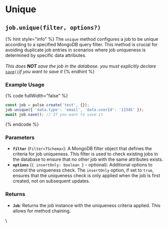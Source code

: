 # Unique



## `job.unique(filter, options?)`

{% hint style="info" %}
The `unique` method configures a job to be unique according to a specified MongoDB query filter. This method is crucial for avoiding duplicate job entries in scenarios where job uniqueness is determined by specific data attributes.\
\
_This does **NOT** save the job in the database.  you must explicitly declare_ [_`save()`_](save.md)_if you want to save it_
{% endhint %}

### Example Usage

{% code fullWidth="false" %}
```typescript
const job = pulse.create('test', {});
job.unique({ 'data.type': 'email', 'data.userId': '12345' });
await job.save(); // If you want to save it
```
{% endcode %}

### Parameters

* **`filter`** (`Filter<TSchema>`): A MongoDB filter object that defines the criteria for job uniqueness. This filter is used to check existing jobs in the database to ensure that no other job with the same attributes exists.
* **`options`** (`{ insertOnly: boolean }` - optional): Additional options to control the uniqueness check. The `insertOnly` option, if set to `true`, ensures that the uniqueness check is only applied when the job is first created, not on subsequent updates.

### Returns

* **`Job`**: Returns the job instance with the uniqueness criteria applied. This allows for method chaining.

\




